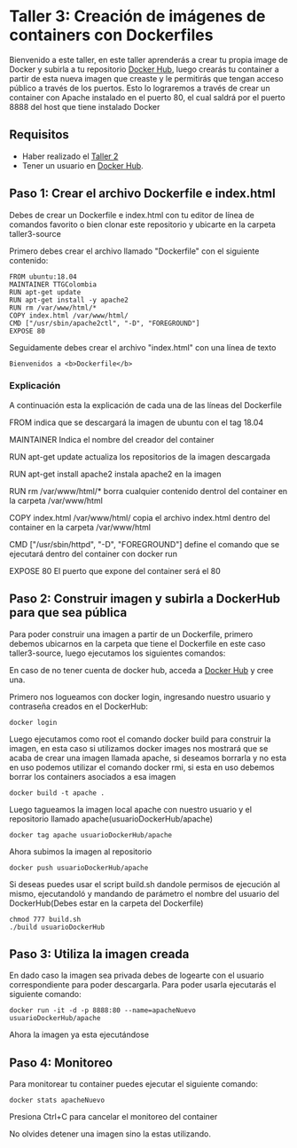 # Taller 3: Creación de imágenes de containers con Dockerfiles  
Bienvenido a este taller, en este taller aprenderás a crear tu propia image de Docker y subirla a tu repositorio [Docker Hub](https://hub.docker.com/), luego crearás tu container a partir de esta nueva imagen que creaste y le permitirás que tengan acceso público a través de los puertos. Esto lo lograremos a través de crear un container con Apache instalado en el puerto 80, el cual saldrá por el puerto 8888 del host que tiene instalado Docker

## Requisitos
- Haber realizado el [Taller 2](taller2-acceso-puertos.md)
- Tener un usuario en [Docker Hub](https://hub.docker.com/).

## Paso 1: Crear el archivo Dockerfile e index.html
Debes de crear un Dockerfile e index.html con tu editor de línea de comandos favorito o bien clonar este repositorio y ubicarte en la carpeta taller3-source

Primero debes crear el archivo llamado "Dockerfile" con el siguiente contenido:
```
FROM ubuntu:18.04
MAINTAINER TTGColombia
RUN apt-get update
RUN apt-get install -y apache2
RUN rm /var/www/html/*
COPY index.html /var/www/html/
CMD ["/usr/sbin/apache2ctl", "-D", "FOREGROUND"]
EXPOSE 80
```

Seguidamente debes crear el archivo "index.html" con una línea de texto
```
Bienvenidos a <b>Dockerfile</b>
```

### Explicación
A continuación esta la explicación de cada una de las líneas del Dockerfile


FROM indica que se descargará la imagen de ubuntu con el tag 18.04


MAINTAINER Indica el nombre del creador del container


RUN apt-get update actualiza los repositorios de la imagen descargada


RUN apt-get install apache2 instala apache2 en la imagen


RUN rm /var/www/html/*  borra cualquier contenido dentrol del container en la carpeta /var/www/html


COPY index.html /var/www/html/ copia el archivo index.html dentro del container en la carpeta /var/www/html


CMD ["/usr/sbin/httpd", "-D", "FOREGROUND"]  define el comando que se ejecutará dentro del container con docker run


EXPOSE 80  El puerto que expone del container será el 80


## Paso 2: Construir imagen y subirla a DockerHub para que sea pública
Para poder construir una imagen a partir de un Dockerfile, primero debemos ubicarnos en la carpeta que tiene el Dockerfile en este caso taller3-source, luego ejecutamos los siguientes comandos:

En caso de no tener cuenta de docker hub, acceda a [Docker Hub](https://hub.docker.com/) y cree una.

Primero nos logueamos con docker login, ingresando nuestro usuario y contraseña creados en el DockerHub:
```
docker login 
```

Luego ejecutamos como root el comando docker build para construir la imagen, en esta caso si utilizamos docker images nos mostrará que se acaba de crear una imagen llamada apache, si deseamos borrarla y no esta en uso podemos utilizar el comando docker rmi, si esta en uso debemos borrar los containers asociados a esa imagen
```
docker build -t apache .
```

Luego tagueamos la imagen local apache con nuestro usuario y el repositorio llamado apache(usuarioDockerHub/apache)
```
docker tag apache usuarioDockerHub/apache
```

Ahora subimos la imagen al repositorio
```
docker push usuarioDockerHub/apache
```

Si deseas puedes usar el script build.sh dandole permisos de ejecución al mismo, ejecutandoló y mandando de parámetro el nombre del usuario del DockerHub(Debes estar en la carpeta del Dockerfile)
```
chmod 777 build.sh
./build usuarioDockerHub
```

## Paso 3: Utiliza la imagen creada
En dado caso la imagen sea privada debes de logearte con el usuario correspondiente para poder descargarla. Para poder usarla ejecutarás el siguiente comando:

```
docker run -it -d -p 8888:80 --name=apacheNuevo usuarioDockerHub/apache
```

Ahora la imagen ya esta ejecutándose

## Paso 4: Monitoreo
Para monitorear tu container puedes ejecutar el siguiente comando:

```
docker stats apacheNuevo
```
Presiona Ctrl+C para cancelar el monitoreo del container

No olvides detener una imagen sino la estas utilizando.
